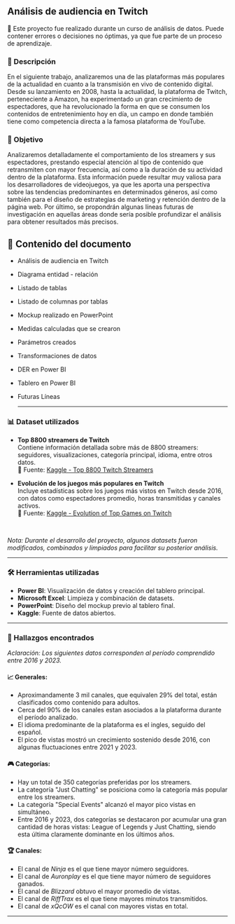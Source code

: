 ## Análisis de audiencia en Twitch

📘 Este proyecto fue realizado durante un curso de análisis de datos. Puede contener errores o decisiones no óptimas, ya que fue parte de un proceso de aprendizaje.

### 📄 Descripción

En el siguiente trabajo, analizaremos una de las plataformas más populares de la actualidad en cuanto a la transmisión en vivo de contenido digital. Desde su lanzamiento en 2008, hasta la actualidad, la plataforma de Twitch, perteneciente a Amazon, ha experimentado un gran crecimiento de espectadores, que ha revolucionado la forma en que se consumen los contenidos de entretenimiento hoy en día, un campo en donde también tiene como competencia directa a la famosa plataforma de YouTube. 

### 🎯 Objetivo

Analizaremos detalladamente el comportamiento de los streamers y sus espectadores, prestando especial atención al tipo de contenido que retransmiten con mayor frecuencia, así como a la duración de su actividad dentro de la plataforma. Esta información puede resultar muy valiosa para los desarrolladores de videojuegos, ya que les aporta una perspectiva sobre las tendencias predominantes en determinados géneros, así como también para el diseño de estrategias de marketing y retención dentro de la página web. Por último, se propondrán algunas líneas futuras de investigación en aquellas áreas donde sería posible profundizar el análisis para obtener resultados más precisos.

## 📑 Contenido del documento

- Análisis de audiencia en Twitch
- Diagrama entidad - relación
- Listado de tablas
- Listado de columnas por tablas
- Mockup realizado en PowerPoint
- Medidas calculadas que se crearon
- Parámetros creados
- Transformaciones de datos
- DER en Power BI
- Tablero en Power BI
- Futuras Líneas

  ---

### 📊 Dataset utilizados

- **Top 8800 streamers de Twitch**  
  Contiene información detallada sobre más de 8800 streamers: seguidores, visualizaciones, categoría principal, idioma, entre otros datos.  
  📎 Fuente: [Kaggle - Top 8800 Twitch Streamers](https://www.kaggle.com/datasets/girlazo/top-8800-twitch-streamers)

- **Evolución de los juegos más populares en Twitch**  
  Incluye estadísticas sobre los juegos más vistos en Twitch desde 2016, con datos como espectadores promedio, horas transmitidas y canales activos.  
  📎 Fuente: [Kaggle - Evolution of Top Games on Twitch](https://www.kaggle.com/datasets/rankirsh/evolution-of-top-games-on-twitch)

<br>

*Nota: Durante el desarrollo del proyecto, algunos datasets fueron modificados, combinados y limpiados para facilitar su posterior análisis.*

---

### 🛠️ Herramientas utilizadas

- **Power BI**: Visualización de datos y creación del tablero principal.
- **Microsoft Excel**: Limpieza y combinación de datasets.
- **PowerPoint**: Diseño del mockup previo al tablero final.
- **Kaggle**: Fuente de datos abiertos.

---

### 📌 Hallazgos encontrados 

*Aclaración: Los siguientes datos corresponden al período comprendido entre 2016 y 2023.*

#### 📈 Generales:

- Aproximandamente 3 mil canales, que equivalen 29% del total, están clasificados como contenido para adultos.
- Cerca del 90% de los canales estan asociados a la plataforma durante el período analizado.
- El idioma predominante de la plataforma es el ingles, seguido del español.
- El pico de vistas mostró un crecimiento sostenido desde 2016, con algunas fluctuaciones entre 2021 y 2023.

#### 🎮 Categorías:

- Hay un total de 350 categorías preferidas por los streamers.
- La categoría "Just Chatting" se posiciona como la categoría más popular entre los streamers.
- La categoría "Special Events" alcanzó el mayor pico vistas en simultáneo. 
- Entre 2016 y 2023, dos categorías se destacaron por acumular una gran cantidad de horas vistas: League of Legends y Just Chatting, siendo esta última claramente dominante en los últimos años.
  
#### 🏆 Canales:

- El canal de *Ninja* es el que tiene mayor número seguidores.
- El canal de *Auronplay* es el que tiene mayor número de seguidores ganados.
- El canal de *Blizzard* obtuvo el mayor promedio de vistas.
- El canal de *RiffTrax* es el que tiene mayores minutos transmitidos.
- El canal de *xQcOW* es el canal con mayores vistas en total.

---


